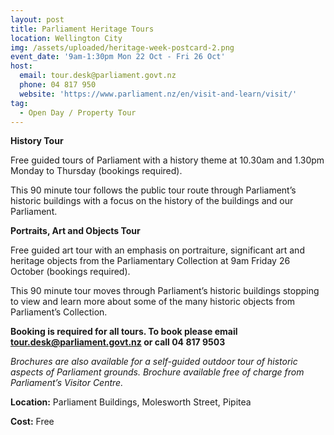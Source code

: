 ```yaml
---
layout: post
title: Parliament Heritage Tours
location: Wellington City
img: /assets/uploaded/heritage-week-postcard-2.png
event_date: '9am-1:30pm Mon 22 Oct - Fri 26 Oct'
host:
  email: tour.desk@parliament.govt.nz
  phone: 04 817 950
  website: 'https://www.parliament.nz/en/visit-and-learn/visit/'
tag:
  - Open Day / Property Tour
---
```

**History Tour**

Free guided tours of Parliament with a history theme at 10.30am and 1.30pm Monday to Thursday (bookings required).

This 90 minute tour follows the public tour route through Parliament’s historic buildings with a focus on the history of the buildings and our Parliament.

**Portraits, Art and Objects Tour**

Free guided art tour with an emphasis on portraiture, significant art and heritage objects from the Parliamentary Collection at 9am Friday 26 October (bookings required). 

This 90 minute tour moves through Parliament’s historic buildings stopping to view and learn more about some of the many historic objects from Parliament’s Collection.

**Booking is required for all tours. To book please email tour.desk@parliament.govt.nz or call 04 817 9503**

_Brochures are also available for a self-guided outdoor tour of historic aspects of Parliament grounds. Brochure available free of charge from Parliament’s Visitor Centre._

**Location:** Parliament Buildings, Molesworth Street, Pipitea


**Cost:** Free
